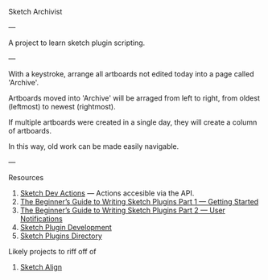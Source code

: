 Sketch Archivist

—

A project to learn sketch plugin scripting.

—

With a keystroke, arrange all artboards not edited today into a page called 'Archive'.

Artboards moved into 'Archive' will be arraged from left to right, from oldest (leftmost) to newest (rightmost).

If multiple artboards were created in a single day, they will create a column of artboards.

In this way, old work can be made easily navigable.

—

Resources

1. [Sketch Dev Actions](http://developer.sketchapp.com/reference/action/) — Actions accesible via the API.
2. [The Beginner’s Guide to Writing Sketch Plugins Part 1 — Getting Started](https://medium.com/@marianomike/the-beginners-guide-to-writing-sketch-plugins-part-1-28a5e3f01c68#.anlbpspfd) 
3. [The Beginner’s Guide to Writing Sketch Plugins Part 2 — User Notifications](https://medium.com/@marianomike/the-beginners-guide-to-writing-sketch-plugins-part-2-user-notifications-753ad869f00d#.1ycrae31t)
4. [Sketch Plugin Development](http://james.ooo/sketch-plugin-development/)
5. [Sketch Plugins Directory](https://github.com/sketchplugins/plugin-directory)

Likely projects to riff off of

1. [Sketch Align](https://github.com/richardgazdik/sketch-align)
